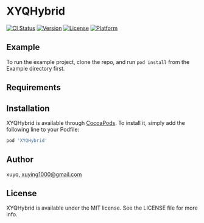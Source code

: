# XYQHybrid

[![CI Status](http://img.shields.io/travis/xuyingqian/XYQHybrid.svg?style=flat)](https://travis-ci.org/xuyingqian/XYQHybrid)
[![Version](https://img.shields.io/cocoapods/v/XYQHybrid.svg?style=flat)](http://cocoapods.org/pods/XYQHybrid)
[![License](https://img.shields.io/cocoapods/l/XYQHybrid.svg?style=flat)](http://cocoapods.org/pods/XYQHybrid)
[![Platform](https://img.shields.io/cocoapods/p/XYQHybrid.svg?style=flat)](http://cocoapods.org/pods/XYQHybrid)

## Example

To run the example project, clone the repo, and run `pod install` from the Example directory first.

## Requirements

## Installation

XYQHybrid is available through [CocoaPods](http://cocoapods.org). To install
it, simply add the following line to your Podfile:

```ruby
pod 'XYQHybrid'
```

## Author

xuyq, xuying1000@gmail.com

## License

XYQHybrid is available under the MIT license. See the LICENSE file for more info.
